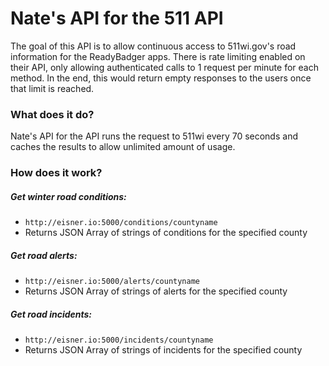 # Nate's API for the 511 API

The goal of this API is to allow continuous access to 511wi.gov's road information for the ReadyBadger apps. There is rate limiting enabled on their API, only allowing authenticated calls to 1 request per minute for each method. In the end, this would return empty responses to the users once that limit is reached.

### What does it do?

Nate's API for the API runs the request to 511wi every 70 seconds and caches the results to allow unlimited amount of usage.

### How does it work?

##### Get winter road conditions:
 + ```http://eisner.io:5000/conditions/countyname```
  + Returns JSON Array of strings of conditions for the specified county

##### Get road alerts:
 + ```http://eisner.io:5000/alerts/countyname```
  + Returns JSON Array of strings of alerts for the specified county

##### Get road incidents:
 + ```http://eisner.io:5000/incidents/countyname```
  + Returns JSON Array of strings of incidents for the specified county
